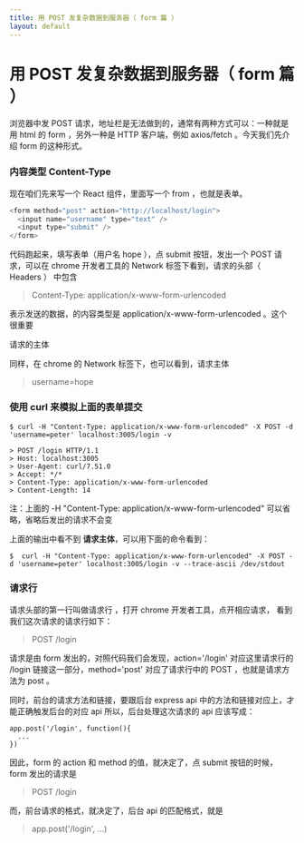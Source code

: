 ```yaml
---
title: 用 POST 发复杂数据到服务器（ form 篇 ）
layout: default
---
```



# 用 POST 发复杂数据到服务器（ form 篇 ）

浏览器中发 POST 请求，地址栏是无法做到的，通常有两种方式可以：一种就是用 html 的 form ，另外一种是 HTTP 客户端，例如 axios/fetch 。今天我们先介绍 form 的这种形式。

### 内容类型 Content-Type

现在咱们先来写一个 React 组件，里面写一个 from ，也就是表单。

```js
<form method="post" action="http://localhost/login">
  <input name="username" type="text" />
  <input type="submit" />
</form>
```

代码跑起来，填写表单（用户名 hope ），点 submit 按钮，发出一个 POST 请求，可以在 chrome 开发者工具的 Network 标签下看到，请求的头部（ Headers ） 中包含

>Content-Type: application/x-www-form-urlencoded

表示发送的数据，的内容类型是 application/x-www-form-urlencoded 。这个很重要

请求的主体

同样，在 chrome 的 Network 标签下，也可以看到，请求主体

>username=hope

### 使用 curl 来模拟上面的表单提交

```
$ curl -H "Content-Type: application/x-www-form-urlencoded" -X POST -d 'username=peter' localhost:3005/login -v

> POST /login HTTP/1.1
> Host: localhost:3005
> User-Agent: curl/7.51.0
> Accept: */*
> Content-Type: application/x-www-form-urlencoded
> Content-Length: 14
```

注：上面的 -H "Content-Type: application/x-www-form-urlencoded" 可以省略，省略后发出的请求不会变

上面的输出中看不到 **请求主体**，可以用下面的命令看到：

```
$  curl -H "Content-Type: application/x-www-form-urlencoded" -X POST -d 'username=peter' localhost:3005/login -v --trace-ascii /dev/stdout
```

### 请求行

请求头部的第一行叫做请求行 ，打开 chrome 开发者工具，点开相应请求， 看到我们这次请求的请求行如下：

>POST /login

请求是由 form 发出的，对照代码我们会发现，action='/login' 对应这里请求行的 /login 链接这一部分，method='post' 对应了请求行中的 POST ，也就是请求方法为 post 。

同时，前台的请求方法和链接，要跟后台 express api 中的方法和链接对应上，才能正确触发后台的对应 api 所以，后台处理这次请求的 api 应该写成：

```
app.post('/login', function(){
  ...
})
```

因此，form 的 action 和 method 的值，就决定了，点 submit 按钮的时候，form 发出的请求是

>POST /login

而，前台请求的格式，就决定了，后台 api 的匹配格式，就是

>app.post('/login', ...)

